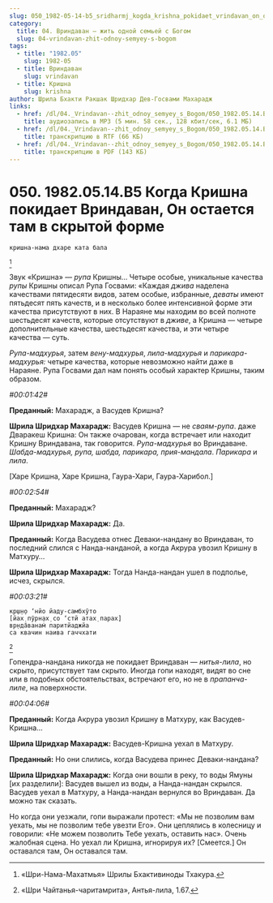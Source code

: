 ```yaml
---
slug: 050_1982-05-14-b5_sridharmj_kogda_krishna_pokidaet_vrindavan_on_ostaetsja_tam_v_skrytoj_forme
category:
  title: 04. Вриндаван — жить одной семьей с Богом
  slug: 04-vrindavan-zhit-odnoy-semyey-s-bogom
tags:
  - title: "1982.05"
    slug: 1982-05
  - title: Вриндаван
    slug: vrindavan
  - title: Кришна
    slug: krishna
author: Шрила Бхакти Ракшак Шридхар Дев-Госвами Махарадж
links:
  - href: /dl/04._Vrindavan--zhit_odnoy_semyey_s_Bogom/050_1982.05.14.B5_SridharMj_Kogda_Krishna_pokidaet_Vrindavan_On_ostaetsja_tam_v_skrytoj_forme.mp3
    title: аудиозапись в MP3 (5 мин. 58 сек., 128 кбит/сек, 6.1 МБ)
  - href: /dl/04._Vrindavan--zhit_odnoy_semyey_s_Bogom/050_1982.05.14.B5_SridharMj_Kogda_Krishna_pokidaet_Vrindavan_On_ostaetsja_tam_v_skrytoj_forme.rtf
    title: транскрипцию в RTF (66 КБ)
  - href: /dl/04._Vrindavan--zhit_odnoy_semyey_s_Bogom/050_1982.05.14.B5_SridharMj_Kogda_Krishna_pokidaet_Vrindavan_On_ostaetsja_tam_v_skrytoj_forme.pdf
    title: транскрипцию в PDF (143 КБ)
---
```


# 050. 1982.05.14.B5 Когда Кришна покидает Вриндаван, Он остается там в скрытой форме

    кришна-нама дхаре ката бала
[^_ftn1]

Звук «Кришна» — *рупа* Кришны… Четыре особые, уникальные качества *рупы* Кришны описал Рупа Госвами: «Каждая *джива* наделена качествами пятидесяти видов, затем особые, избранные, *деваты* имеют пятьдесят пять качеств, и в несколько более интенсивной форме эти качества присутствуют в них. В Нараяне мы находим во всей полноте шестьдесят качеств, которые отсутствуют в *дживе*, а Кришна — четыре дополнительные качества, шестьдесят качества, и эти четыре качества — суть.

*Рупа-мадхурья*, затем *вену-мадхурья*, *лила-мадхурья* и *парикара-мадхурья:* четыре качества, которые невозможно найти даже в Нараяне. Рупа Госвами дал нам понять особый характер Кришны, таким образом.

*#00:01:42#*

**Преданный:** Махарадж, а Васудев Кришна?

**Шрила Шридхар Махарадж:** Васудев Кришна — не *сваям-рупа*. даже Дваракеш Кришна: Он также очарован, когда встречает или находит Кришну Вриндавана, так говорится. *Рупа-мадхурья* во Вриндаване. *Шабда-мадхурья, рупа, шабда, парикара, прия-мандала*. *Парикара* и *лила*.

[Харе Кришна, Харе Кришна, Гаура-Хари, Гаура-Харибол.]

*#00:02:54#*

**Преданный:** Махарадж?

**Шрила Шридхар Махарадж:** Да.

**Преданный:** Когда Васудева отнес Деваки-нандану во Вриндаван, то последний слился с Нанда-нанданой, а когда Акрура увозил Кришну в Матхуру…

**Шрила Шридхар Махарадж:** Тогда Нанда-нандан ушел в подполье, исчез, скрылся.

*#00:03:21#*

    кр̣ш̣н̣о ‘нйо йаду-самбхӯто
    [йах̣ пӯрн̣ах̣ со ‘стй атах̣ парах̣]
    вр̣нда̄ванам̇ паритйаджйа
    са квачин наива гаччхати
[^_ftn2]

Гопендра-нандана никогда не покидает Вриндаван — *нитья-лила*, но скрыто, присутствует там скрыто. Иногда гопи находят, видят во сне или в подобных обстоятельствах, встречают его, но не в *прапанча-лиле*, на поверхности.

*#00:04:06#*

**Преданный:** Когда Акрура увозил Кришну в Матхуру, как Васудев-Кришна…

**Шрила Шридхар Махарадж:** Васудев-Кришна уехал в Матхуру.

**Преданный:** Но они слились, когда Васудева принес Деваки-нандана?

**Шрила Шридхар Махарадж:** Когда они вошли в реку, то воды Ямуны [их разделили]: Васудев вышел из воды, а Нанда-нандан скрылся. Васудев уехал в Матхуру, а Нанда-нандан вернулся во Вриндаван. Да можно так сказать.

Но когда они уезжали, гопи выражали протест: «Мы не позволим вам уехать, мы не позволим тебе увезти Его». Они цеплялись в колесницу и говорили: «Не можем позволить Тебе уехать, оставить нас». Очень жалобная сцена. Но уехал ли Кришна, игнорируя их? [Смеется.] Он оставался там, Он оставался там.



[^_ftn1]: «Шри-Нама-Махатмья» Шрилы Бхактивиноды Тхакура.

[^_ftn2]: «Шри Чайтанья-чаритамрита», Антья-лила, 1.67.

